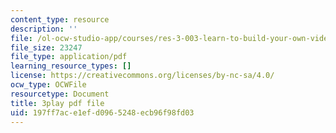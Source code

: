 ```yaml
---
content_type: resource
description: ''
file: /ol-ocw-studio-app/courses/res-3-003-learn-to-build-your-own-videogame-with-the-unity-game-engine-and-microsoft-kinect-january-iap-2017/197ff7ace1efd0965248ecb96f98fd03_xfbzRPUagPY.pdf
file_size: 23247
file_type: application/pdf
learning_resource_types: []
license: https://creativecommons.org/licenses/by-nc-sa/4.0/
ocw_type: OCWFile
resourcetype: Document
title: 3play pdf file
uid: 197ff7ac-e1ef-d096-5248-ecb96f98fd03
---
```

